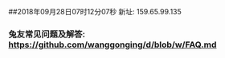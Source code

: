 ##2018年09月28日07时12分07秒 新址: 159.65.99.135
### 兔友常见问题及解答: https://github.com/wanggonging/d/blob/w/FAQ.md
